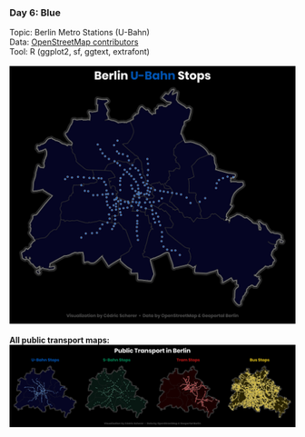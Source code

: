 ### Day 6: Blue
Topic: Berlin Metro Stations (U-Bahn)
<br>
Data: [OpenStreetMap contributors](https://www.openstreetmap.org/)
<br>
Tool: R (ggplot2, sf, ggtext, extrafont)
<br><br>
![./Day06_Blue/Blue_BerlinMetro.png](https://raw.githubusercontent.com/Z3tt/30DayMapChallenge/master/Day06_Blue/Blue_BerlinMetro.png)
<br><br>
**All public transport maps:**
<br>
![./Day09_Yellow/BlueRedGreenYellow_BerlinPublicTransport.png](https://raw.githubusercontent.com/Z3tt/30DayMapChallenge/master/Day09_Yellow/BlueRedGreenYellow_BerlinPublicTransport.png)
